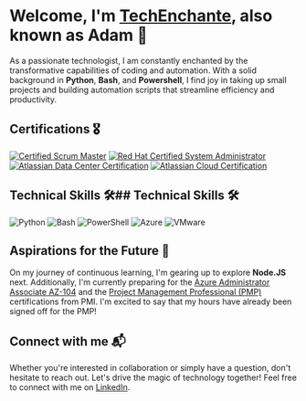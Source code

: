 # Welcome, I'm [TechEnchante](https://github.com/techenchante), also known as Adam 👋

As a passionate technologist, I am constantly enchanted by the transformative capabilities of coding and automation. With a solid background in **Python**, **Bash**, and **Powershell**, I find joy in taking up small projects and building automation scripts that streamline efficiency and productivity.

## Certifications 🎖️
[![Certified Scrum Master](https://img.shields.io/badge/Scrum-Master-4285F4?style=for-the-badge&logo=scrumalliance&logoColor=white)](https://www.scrumalliance.org/certifications/practitioners/certified-scrummaster-csm)
[![Red Hat Certified System Administrator](https://img.shields.io/badge/Red_Hat-Certified_System_Administrator-EE0000?style=for-the-badge&logo=redhat&logoColor=white)](https://www.redhat.com/en/services/certification/rhcsa)
[![Atlassian Data Center Certification](https://img.shields.io/badge/Atlassian-Data_Center_Certified-0052CC?style=for-the-badge&logo=atlassian&logoColor=white)](https://www.atlassian.com/enterprise/data-center-certification)
[![Atlassian Cloud Certification](https://img.shields.io/badge/Atlassian-Cloud_Certified-0052CC?style=for-the-badge&logo=atlassian&logoColor=white)](https://www.atlassian.com/university/certification/certifications)

## Technical Skills 🛠️## Technical Skills 🛠️
![Python](https://img.shields.io/badge/Python-3776AB?style=for-the-badge&logo=python&logoColor=white)
![Bash](https://img.shields.io/badge/Bash-4EAA25?style=for-the-badge&logo=gnu-bash&logoColor=white)
![PowerShell](https://img.shields.io/badge/PowerShell-5391FE?style=for-the-badge&logo=powershell&logoColor=white)
![Azure](https://img.shields.io/badge/Microsoft_Azure-0089D6?style=for-the-badge&logo=microsoft-azure&logoColor=white)
![VMware](https://img.shields.io/badge/VMware-607078?style=for-the-badge&logo=vmware&logoColor=white)

## Aspirations for the Future 🌱
On my journey of continuous learning, I'm gearing up to explore **Node.JS** next. Additionally, I'm currently preparing for the [Azure Administrator Associate AZ-104](https://docs.microsoft.com/en-us/learn/certifications/exams/az-104) and the [Project Management Professional (PMP)](https://www.pmi.org/certifications/types/project-management-pmp) certifications from PMI. I'm excited to say that my hours have already been signed off for the PMP!

## Connect with me 📬
Whether you're interested in collaboration or simply have a question, don't hesitate to reach out. Let's drive the magic of technology together! Feel free to connect with me on [LinkedIn](https://www.linkedin.com/in/adamrobertspopescu/).
